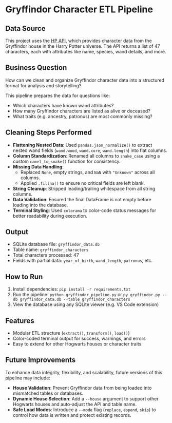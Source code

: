 # Gryffindor Character ETL Pipeline

## Data Source
This project uses the [HP API](https://hp-api.onrender.com/api/characters/house/gryffindor), which provides character data from the Gryffindor house in the Harry Potter universe. The API returns a list of 47 characters, each with attributes like name, species, wand details, and more.

## Business Question
How can we clean and organize Gryffindor character data into a structured format for analysis and storytelling?

This pipeline prepares the data for questions like:
- Which characters have known wand attributes?
- How many Gryffindor characters are listed as alive or deceased?
- What traits (e.g. ancestry, patronus) are most commonly missing?

## Cleaning Steps Performed
- **Flattening Nested Data**: Used `pandas.json_normalize()` to extract nested wand fields (`wand.wood`, `wand.core`, `wand.length`) into flat columns.
- **Column Standardization**: Renamed all columns to `snake_case` using a custom `camel_to_snake()` function for consistency.
- **Missing Data Handling**:
  - Replaced `None`, empty strings, and `NaN` with `"Unknown"` across all columns.
  - Applied `.fillna()` to ensure no critical fields are left blank.
- **String Cleanup**: Stripped leading/trailing whitespace from all string columns.
- **Data Validation**: Ensured the final DataFrame is not empty before loading into the database.
- **Terminal Styling**: Used `colorama` to color-code status messages for better readability during execution.

## Output
- SQLite database file: `gryffindor_data.db`
- Table name: `gryffindor_characters`
- Total characters processed: 47
- Fields with partial data: `year_of_birth`, `wand_length`, `patronus`, etc.

## How to Run
1. Install dependencies: `pip install -r requirements.txt`
2. Run the pipeline: `python gryffindor_pipeline.py` or `py gryffindor.py --db gryffindor_data.db --table gryffindor_characters`
3. View the database using any SQLite viewer (e.g. VS Code extension)

## Features
- Modular ETL structure (`extract()`, `transform()`, `load()`)
- Color-coded terminal output for success, warnings, and errors
- Easy to extend for other Hogwarts houses or character traits

## Future Improvements

To enhance data integrity, flexibility, and scalability, future versions of this pipeline may include:

- **House Validation**: Prevent Gryffindor data from being loaded into mismatched tables or databases.
- **Dynamic House Selection**: Add a `--house` argument to support other Hogwarts houses and auto-adjust the API and table name.
- **Safe Load Modes**: Introduce a `--mode` flag (`replace`, `append`, `skip`) to control how data is written and protect existing records.
